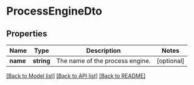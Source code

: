 # ProcessEngineDto

## Properties
Name | Type | Description | Notes
------------ | ------------- | ------------- | -------------
**name** | **string** | The name of the process engine. | [optional] 

[[Back to Model list]](../../README.md#documentation-for-models) [[Back to API list]](../../README.md#documentation-for-api-endpoints) [[Back to README]](../../README.md)

